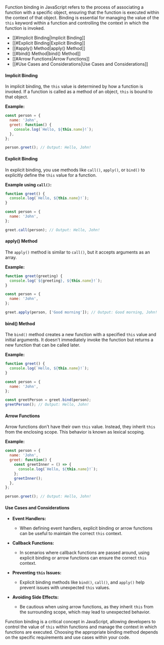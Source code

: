 Function binding in JavaScript refers to the process of associating a function with a specific object, ensuring that the function is executed within the context of that object. Binding is essential for managing the value of the `this` keyword within a function and controlling the context in which the function is invoked.

- [[#Implicit Binding|Implicit Binding]]
- [[#Explicit Binding|Explicit Binding]]
- [[#apply() Method|apply() Method]]
- [[#bind() Method|bind() Method]]
- [[#Arrow Functions|Arrow Functions]]
- [[#Use Cases and Considerations|Use Cases and Considerations]]
#### Implicit Binding

In implicit binding, the `this` value is determined by how a function is invoked. If a function is called as a method of an object, `this` is bound to that object.

**Example:**
```javascript
const person = {
  name: 'John',
  greet: function() {
    console.log(`Hello, ${this.name}!`);
  },
};

person.greet(); // Output: Hello, John!
```

#### Explicit Binding

In explicit binding, you use methods like `call()`, `apply()`, or `bind()` to explicitly define the `this` value for a function.

**Example using `call()`:**
```javascript
function greet() {
  console.log(`Hello, ${this.name}!`);
}

const person = {
  name: 'John',
};

greet.call(person); // Output: Hello, John!
```

#### apply() Method

The `apply()` method is similar to `call()`, but it accepts arguments as an array.

**Example:**
```javascript
function greet(greeting) {
  console.log(`${greeting}, ${this.name}!`);
}

const person = {
  name: 'John',
};

greet.apply(person, ['Good morning']); // Output: Good morning, John!
```

#### bind() Method

The `bind()` method creates a new function with a specified `this` value and initial arguments. It doesn't immediately invoke the function but returns a new function that can be called later.

**Example:**
```javascript
function greet() {
  console.log(`Hello, ${this.name}!`);
}

const person = {
  name: 'John',
};

const greetPerson = greet.bind(person);
greetPerson(); // Output: Hello, John!
```

#### Arrow Functions

Arrow functions don't have their own `this` value. Instead, they inherit `this` from the enclosing scope. This behavior is known as lexical scoping.

**Example:**
```javascript
const person = {
  name: 'John',
  greet: function() {
    const greetInner = () => {
      console.log(`Hello, ${this.name}!`);
    };
    greetInner();
  },
};

person.greet(); // Output: Hello, John!
```

#### Use Cases and Considerations

- **Event Handlers:**
  - When defining event handlers, explicit binding or arrow functions can be useful to maintain the correct `this` context.

- **Callback Functions:**
  - In scenarios where callback functions are passed around, using explicit binding or arrow functions can ensure the correct `this` context.

- **Preventing `this` Issues:**
  - Explicit binding methods like `bind()`, `call()`, and `apply()` help prevent issues with unexpected `this` values.

- **Avoiding Side Effects:**
  - Be cautious when using arrow functions, as they inherit `this` from the surrounding scope, which may lead to unexpected behavior.

Function binding is a critical concept in JavaScript, allowing developers to control the value of `this` within functions and manage the context in which functions are executed. Choosing the appropriate binding method depends on the specific requirements and use cases within your code.